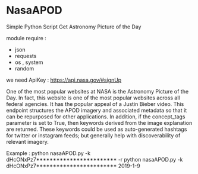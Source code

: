 # NasaAPOD
Simple Python Script Get Astronomy Picture of the Day

module require :
  - json
  - requests
  - os , system
  - random


we need ApiKey : https://api.nasa.gov/#signUp


One of the most popular websites at NASA is the Astronomy Picture of the Day. In fact, this website is one of the most popular websites across all federal agencies. It has the popular appeal of a Justin Bieber video. This endpoint structures the APOD imagery and associated metadata so that it can be repurposed for other applications. In addition, if the concept_tags parameter is set to True, then keywords derived from the image explanation are returned. These keywords could be used as auto-generated hashtags for twitter or instagram feeds; but generally help with discoverability of relevant imagery.


Example :
    python nasaAPOD.py -k dHcONxPz7************************ -r
 	  python nasaAPOD.py -k dHcONxPz7************************ 2019-1-9
